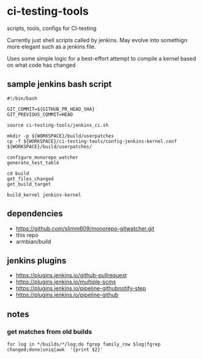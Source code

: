# ci-testing-tools
scripts, tools, configs for CI-testing

Currently just shell scripts called by jenkins.  May evolve into somethign more elegant such as a jenkins file.

Uses some simple logic for a best-effort attempt to compile a kernel based on what code has changed

## sample jenkins bash script

```
#!/bin/bash

GIT_COMMIT=${GITHUB_PR_HEAD_SHA}
GIT_PREVIOUS_COMMIT=HEAD

source ci-testing-tools/jenkins_ci.sh

mkdir -p ${WORKSPACE}/build/userpatches
cp -f ${WORKSPACE}/ci-testing-tools/config-jenkins-kernel.conf ${WORKSPACE}/build/userpatches/

configure_monorepo_watcher
generate_test_table

cd build
get_files_changed
get_build_target

build_kernel jenkins-kernel
```

## dependencies
* https://github.com/slimm609/monorepo-gitwatcher.git
* this repo
* armbian/build

## jenkins plugins
* https://plugins.jenkins.io/github-pullrequest
* https://plugins.jenkins.io/multiple-scms
* https://plugins.jenkins.io/pipeline-githubnotify-step
* https://plugins.jenkins.io/pipeline-github


## notes
### get matches from old builds
```
for log in */builds/*/log;do fgrep family_row $log|fgrep changed;done|uniq|awk  '{print $2}'
```
